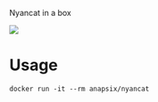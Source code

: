Nyancat in a box

[![](https://badge.imagelayers.io/anapsix/nyancat:latest.svg)](https://imagelayers.io/?images=anapsix/nyancat:latest)

# Usage

`docker run -it --rm anapsix/nyancat`
